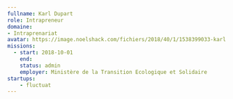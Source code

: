 ```yaml
---
fullname: Karl Dupart
role: Intrapreneur
domaine:
- Intraprenariat
avatar: https://image.noelshack.com/fichiers/2018/40/1/1538399033-karl.png
missions:
  - start: 2018-10-01
    end:
    status: admin
    employer: Ministère de la Transition Ecologique et Solidaire
startups:
    - fluctuat
---
```

